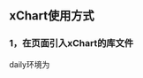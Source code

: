 ## xChart使用方式

### 1，在页面引入xChart的库文件

daily环境为 <script>http://g-assets.daily.taobao.net/thx/charts/chartx/index.js</scirpt>

cdn环境为   <script>http://g.tbcdn.cn/thx/charts/{{版本号}}/chartx/index.js</scirpt>

当前最新CDN版本号为1.6.1

### 2，创建图表

在全局图表对象Chartx下面有一个create对象，上面挂载着全部的图表类型
目前有['bar' , 'force' , 'line' , 'map' , 'pie' , 'planet' , 'progress' , 'radar' , 'scat' , 'tree']
该类型方法需要三个参数，

| 参数位置  | 说明 |
| --------- | ---- |
| 1 |el   --> DOM树中对应的节点，可以是id 也可以是kissy.all("#id")或者jquery("#id")对象|
| 2 |data --> 绘制图表的数据，无数据则传入空数组[]|
| 3 |options --> 绘制图表的配置|

```javascript
Chartx.create.map(el , data , options)
```

如果需要拿到chart的图表实例，来绑定事件之类的，则需要在其promise中操作

```javascript
Chartx.create.map(el , data , options).then(function( chart ){
    chart.on("eventType" , function(e){
        do something ......
    });
});

```

### 3，在magix环境的项目中使用chartx

在magix的OPOA项目环境中，我们提供magix扩展来在业务中方便的使用chartx。

首先，请在项目的ini.js文件，找到`exts`配置，加入`chartx/magixext`。

这个时候我们可以在view中很方便的使用`createChart`方法来创建图表了。

```javascript
view.createChart( chartType , el , data , options ).then(function(chart){
    chart.draw()
});
```

view.createChart 唯一的不一样就是第一个参数为要创建的图表类型，后面三个参数则和上面的图表创建方式一一对应

如果需要拿到chart的图表实例，来绑定事件之类的，则需要在其promise中操作

```javascript
view.createChart( chartType , el , data , options).then(function( chart ){
    chart.on("eventType" , function(e){
        do something ......
    });
});

```


DEMO
```javascript
return View.extend({
    init: function(data) {
    },
    render: function(e) {
        var me = this
        me.renderByPagelet({});
        me._createWorldMap();
    },
    _createWorldMap : function(){
        var me = this;
        me.createChart("map" , $("#worldmap") , [] , {
            mapType : "world"
        }).then(function( chart ){
            chart.draw();
        });
    }
});

```
